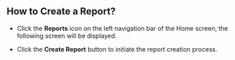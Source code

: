 ## **How to Create a Report?**

- Click the **Reports** icon on the left navigation bar of the Home screen, the following screen will be displayed.

    <!-- TODO: Fix broken image link below. Original path: images/image-4D9XWCKI-png.png -->
    <!-- ![](images/image-4D9XWCKI-png.png) -->

- Click the **Create Report** button to initiate the report creation process. 